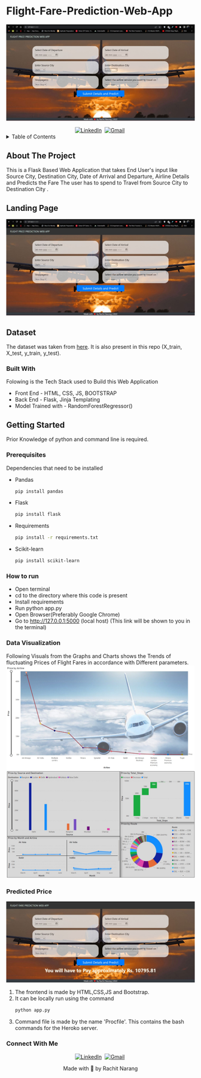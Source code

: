 # Flight-Fare-Prediction-Web-App


<div id="top"></div>

<!-- PROJECT SHIELDS -->
<!--
*** I'm using markdown "reference style" links for readability.
*** Reference links are enclosed in brackets [ ] instead of parentheses ( ).
*** See the bottom of this document for the declaration of the reference variables
*** for contributors-url, forks-url, etc. This is an optional, concise syntax you may use.
*** https://www.markdownguide.org/basic-syntax/#reference-style-links
-->

![landing page](/static/screen%20.jpg)

<div id="tags" align="center">
<a href="https://www.linkedin.com/in/rachit-narang-49a4ba193"><img src="https://img.shields.io/badge/linkedin-%230077B5.svg?&style=for-the-badge&logo=linkedin&logoColor=white" alt="LinkedIn" /></a>&nbsp;
<a href="mailto:rachitnarang1711@gmail.com?subject=Hi%20Rachit"><img src="https://img.shields.io/badge/gmail-%23D14836.svg?&style=for-the-badge&logo=gmail&logoColor=white" alt="Gmail"/></a>&nbsp;
</div>


<!-- TABLE OF CONTENTS -->
<details>
  <summary>Table of Contents</summary>
  <ol>
    <li>
      <a href="#about-the-project">About The Project</a>
      <ul>
        <li><a href="#landing-page">Landing Page</a><li>
        <li><a href="#dataset">Data Set</a><li>
        <li><a href="#built-with">Built With</a></li>
      </ul>
    </li>
    <li>
      <a href="#getting-started">Getting Started</a>
      <ul>
        <li><a href="#prerequisites">Prerequisites</a></li>
        <li><a href="#how-to-run">How to Run</a><li>
        <li><a href="#data-visualization">Data Visualization</a><li>
        <li><a href="#predicted-price">Predicted Price</a><li>
      </ul>
    </li>
  </ol>
</details>



<!-- ABOUT THE PROJECT -->

## About The Project

This is a Flask Based Web Application that takes End User's input like Source City, Destination City, Date of Arrival and Departure, Airline Details and Predicts the Fare The user has to spend to Travel from Source City to Destination City . 

## Landing Page 
![landing page](/static/screen%20.jpg)

## Dataset
The dataset was taken from [here](https://www.kaggle.com/datasets/nikhilmittal/flight-fare-prediction-mh). It is also present in this repo (X_train, X_test, y_train, y_test).




### Built With

Folowing is the Tech Stack used to Build this Web Application 

* Front End - HTML, CSS, JS, BOOTSTRAP 
* Back End - Flask, Jinja Templating 
* Model Trained with - RandomForestRegressor()






<!-- GETTING STARTED -->
## Getting Started

Prior Knowledge of python and command line is required.

### Prerequisites
Dependencies that need to be installed
* Pandas
  ```sh
  pip install pandas
  ```

* Flask
  ```sh
  pip install flask
  ```

* Requirements
  ```sh
  pip install -r requirements.txt
  ```

* Scikit-learn
  ```sh
  pip install scikit-learn
  ```


### How to run
- Open terminal
- cd to the directory where this code is present
- Install requirements
- Run python app.py
- Open Browser(Preferably Google Chrome)
- Go to http://127.0.0.1:5000 (local host) (This link will be shown to you in the terminal)

### Data Visualization 
Following Visuals from the Graphs and Charts shows the Trends of fluctuating Prices of Flight Fares in accordance with Different parameters.
![data visualization](/static/data1.jpg)
![data visualization](/static/data2.jpg)

### Predicted Price
![predicted page](/static/predict.jpg)





1. The frontend is made by HTML,CSS,JS and Bootstrap.
2. It can be locally run using the command
   ```sh
   python app.py
   ```
3. Command file is made by the name 'Procfile'. This contains the bash commands for the Heroko server.
  





### Connect With Me
<div id="tags" align="center">
<a href="https://www.linkedin.com/in/rachit-narang-49a4ba193"><img src="https://img.shields.io/badge/linkedin-%230077B5.svg?&style=for-the-badge&logo=linkedin&logoColor=white" alt="LinkedIn" /></a>&nbsp;
<a href="mailto:rachitnarang1711@gmail.com?subject=Hi%20Rachit"><img src="https://img.shields.io/badge/gmail-%23D14836.svg?&style=for-the-badge&logo=gmail&logoColor=white" alt="Gmail"/></a>&nbsp;
</div>


<p align="center">
Made with 💖 by Rachit Narang</p>

